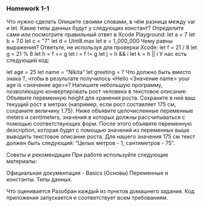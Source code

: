 ### Homework 1-1
Что нужно сделать
Опишите своими словами, в чём разница между var и let.
Какие типы данных будут у следующих констант? Определите сами или посмотрите правильный ответ в Xcode Playground:
let a = 7
let b = 7.0
let c = "7"
let d = UInt8.max
let e = 1_000_000
Чему равны выражения? Ответьте, не используя для проверки Xcode:
let f = 21 / 8
let g = 21 % 8
let h = f == g
let i = f != g
let j = h && i
let k = h || i
У нас есть следующий код:

let age = 25
let name = "Nikita"
let greeting = ?
Что должно быть вместо знака ?, чтобы в результате получилось «Hello <Значение name> your age is <значение age>»?
Напишите небольшую программу, позволяющую конвертировать рост человека в текстовое описание:
Объявите переменную height для хранения роста. Сохраните в ней ваш текущий рост в метрах (например, если рост составляет 175 см, сохраните величину 1.75).
Ниже объявите целочисленные переменные meters и centimeters, значения в которых должны рассчитываться с помощью соответствующих форм.
После этого объявите переменную description, которая будет с помощью значений из переменных выше выводить текстовое описание роста. Для нашего значения 175 см текст должен быть следующий: “Целых метров - 1, сантиметров - 75”.


Советы и рекомендации
При работе используйте следующие материалы:

Официальная документация - Basics (Основы)
Переменные и константы. Типы данных.


Что оценивается
Разобран каждый из пунктов домашнего задания.
Код приложения запускается и соответствует всем требованиям.
